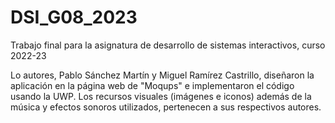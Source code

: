# DSI_G08_2023
Trabajo final para la asignatura de desarrollo de sistemas interactivos, curso 2022-23

Lo autores, Pablo Sánchez Martín y Miguel Ramírez Castrillo, diseñaron la aplicación en la página web de "Moqups" e implementaron el código usando la UWP.
Los recursos visuales (imágenes e iconos) además de la música y efectos sonoros utilizados, pertenecen a sus respectivos autores.
